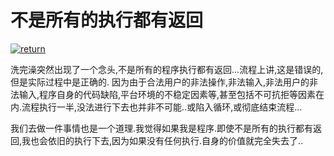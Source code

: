 # 不是所有的执行都有返回

[![return](https://attachment.soulteary.com/2011/12/09/return.jpg "return")](https://attachment.soulteary.com/2011/12/09/return.jpg) 

洗完澡突然出现了一个念头,不是所有的程序执行都有返回...流程上讲,这是错误的,但是实际过程中是正确的.
因为由于合法用户的非法操作,非法输入,非法用户的非法输入,程序自身的代码缺陷,平台环境的不稳定因素等,甚至包括不可抗拒等因素在内.流程执行一半,没法进行下去也并非不可能..或陷入循环,或彻底结束流程...

我们去做一件事情也是一个道理.我觉得如果我是程序.即使不是所有的执行都有返回,我也会依旧的执行下去,因为如果没有任何执行.自身的价值就完全失去了..


